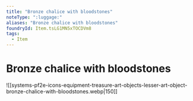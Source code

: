 ```yaml
---
title: "Bronze chalice with bloodstones"
noteType: ":luggage:"
aliases: "Bronze chalice with bloodstones"
foundryId: Item.tsLG1MN5xTOCDVm8
tags:
  - Item
---
```


# Bronze chalice with bloodstones
![[systems-pf2e-icons-equipment-treasure-art-objects-lesser-art-object-bronze-chalice-with-bloodstones.webp|150]]
